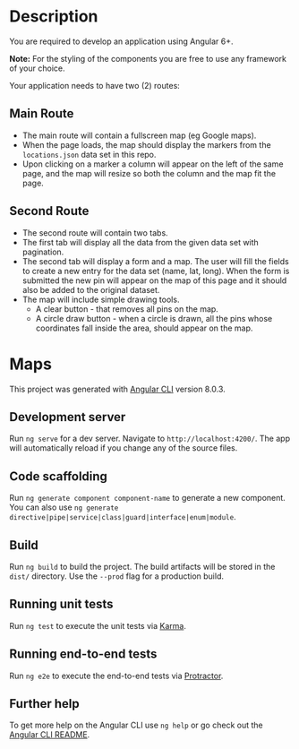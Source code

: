 # Description

You are required to develop an application using Angular 6+. 

**Note:** For the styling of the components you are free to use any framework of your choice. 

Your application needs to have two (2) routes:

## Main Route
* The main route will contain a fullscreen map (eg Google maps).
* When the page loads, the map should display the markers from the `locations.json` data set in this repo. 
* Upon clicking on a marker a column will appear on the left of the same page, and the map will resize so both the column and the map fit the page.

## Second Route
* The second route will contain two tabs.
* The first tab will display all the data from the given data set with pagination.
* The second tab will display a form and a map. The user will fill the fields to create a new entry for the data set (name, lat, long). When the form is submitted the new pin will appear on the map of this page and it should also be added to the original dataset. 
* The map will include simple drawing tools. 
    * A clear button - that removes all pins on the map.
    * A circle draw button - when a circle is drawn, all the pins whose coordinates fall inside the area, should appear on the map.


# Maps

This project was generated with [Angular CLI](https://github.com/angular/angular-cli) version 8.0.3.

## Development server

Run `ng serve` for a dev server. Navigate to `http://localhost:4200/`. The app will automatically reload if you change any of the source files.

## Code scaffolding

Run `ng generate component component-name` to generate a new component. You can also use `ng generate directive|pipe|service|class|guard|interface|enum|module`.

## Build

Run `ng build` to build the project. The build artifacts will be stored in the `dist/` directory. Use the `--prod` flag for a production build.

## Running unit tests

Run `ng test` to execute the unit tests via [Karma](https://karma-runner.github.io).

## Running end-to-end tests

Run `ng e2e` to execute the end-to-end tests via [Protractor](http://www.protractortest.org/).

## Further help

To get more help on the Angular CLI use `ng help` or go check out the [Angular CLI README](https://github.com/angular/angular-cli/blob/master/README.md).
